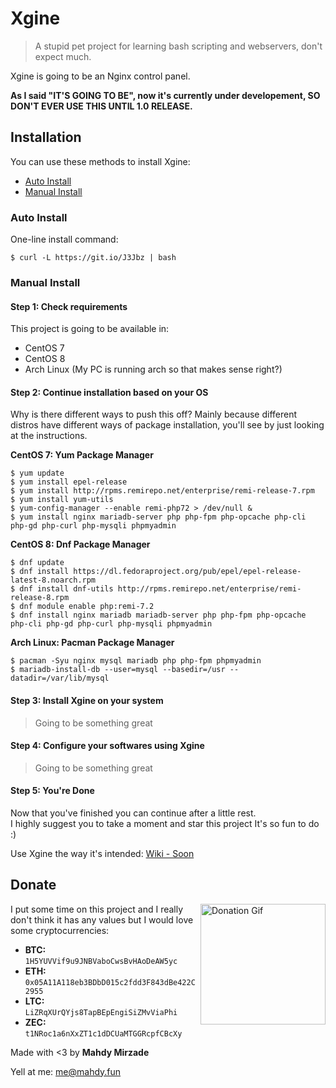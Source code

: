 # Xgine

> A stupid pet project for learning bash scripting and webservers, don't expect much.

Xgine is going to be an Nginx control panel.

**As I said "IT'S GOING TO BE", now it's currently under developement, SO DON'T EVER USE THIS UNTIL 1.0 RELEASE.**

## Installation
You can use these methods to install Xgine:
- [Auto Install](#auto-install)
- [Manual Install](#manual-install)

### Auto Install
One-line install command:
```
$ curl -L https://git.io/J3Jbz | bash
```

### Manual Install
#### Step 1: Check requirements
This project is going to be available in:
- CentOS 7
- CentOS 8
- Arch Linux (My PC is running arch so that makes sense right?)

#### Step 2: Continue installation based on your OS
Why is there different ways to push this off? Mainly because different distros have different ways of package installation, you'll see by just looking at the instructions.

**CentOS 7: Yum Package Manager**
```
$ yum update
$ yum install epel-release 
$ yum install http://rpms.remirepo.net/enterprise/remi-release-7.rpm
$ yum install yum-utils
$ yum-config-manager --enable remi-php72 > /dev/null &
$ yum install nginx mariadb-server php php-fpm php-opcache php-cli php-gd php-curl php-mysqli phpmyadmin
```

**CentOS 8: Dnf Package Manager**
```
$ dnf update
$ dnf install https://dl.fedoraproject.org/pub/epel/epel-release-latest-8.noarch.rpm
$ dnf install dnf-utils http://rpms.remirepo.net/enterprise/remi-release-8.rpm
$ dnf module enable php:remi-7.2
$ dnf install nginx mariadb mariadb-server php php-fpm php-opcache php-cli php-gd php-curl php-mysqli phpmyadmin
```

**Arch Linux: Pacman Package Manager**
```
$ pacman -Syu nginx mysql mariadb php php-fpm phpmyadmin
$ mariadb-install-db --user=mysql --basedir=/usr --datadir=/var/lib/mysql
```

#### Step 3: Install Xgine on your system
> Going to be something great

#### Step 4: Configure your softwares using Xgine
> Going to be something great

#### Step 5: You're Done
Now that you've finished you can continue after a little rest.<br/>
I highly suggest you to take a moment and star this project It's so fun to do :)

Use Xgine the way it's intended:
[Wiki - Soon](#)

## Donate
<a href="https://raw.githubusercontent.com/mahdymirzade/mahdymirzade/main/assets/dotfiles/heart.gif"><img src="https://raw.githubusercontent.com/mahdymirzade/mahdymirzade/main/assets/dotfiles/lq/heart.gif" alt="Donation Gif" width="200" height="193" align="right"></a>
I put some time on this project and I really don't think it has any values but I would love some cryptocurrencies:
- **BTC:** `1H5YUVVif9u9JNBVaboCwsBvHAoDeAW5yc`
- **ETH:** `0x05A11A118eb3BDbD015c2fdd3F843dBe422C2955`
- **LTC:** `LiZRqXUrQYjs8TapBEpEngiSiZMvViaPhi`
- **ZEC:** `t1NRoc1a6nXxZT1c1dDCUaMTGGRcpfCBcXy`

Made with <3 by **Mahdy Mirzade**

Yell at me: [me@mahdy.fun](mailto:me@mahdy.fun)
